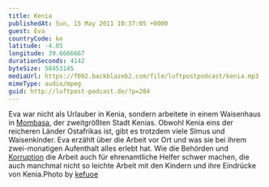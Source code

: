 ```yaml
---
title: Kenia
publishedAt: Sun, 15 May 2011 10:37:05 +0000
guest: Eva
countryCode: ke
latitude: -4.05
longitude: 39.6666667
durationSeconds: 4142
byteSize: 58453145
mediaUrl: https://f002.backblazeb2.com/file/luftpostpodcast/kenia.mp3
mimeType: audio/mpeg
guid: http://luftpost-podcast.de/?p=284
---
```


Eva war nicht als Urlauber in Kenia, sondern arbeitete in einem Waisenhaus in [Mombasa](http://de.wikipedia.org/wiki/Mombasa), der zweitgrößten Stadt Kenias. Obwohl Kenia eins der reicheren Länder Ostafrikas ist, gibt es trotzdem viele Slmus und Waisenkinder. Eva erzählt über die Arbeit vor Ort und was sie bei ihrem zwei-monatigen Aufenthalt alles erlebt hat. Wie die Behörden und [Korruption](http://www.taz.de/1/politik/afrika/artikel/1/das-geschaeft-mit-dem-hunger/) die Arbeit auch für ehrenamtliche Helfer schwer machen, die auch manchmal nicht so leichte Arbeit mit den Kindern und ihre Eindrücke von Kenia.Photo by [kefuoe](http://www.flickr.com/photos/bigheadedbrownie/190321330/)
